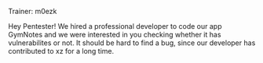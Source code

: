 Trainer:  	m0ezk

Hey Pentester! We hired a professional developer to code our app GymNotes and we were interested in you checking whether it has vulnerabilites or not. It should be hard to find a bug, since our developer has contributed to xz for a long time.
